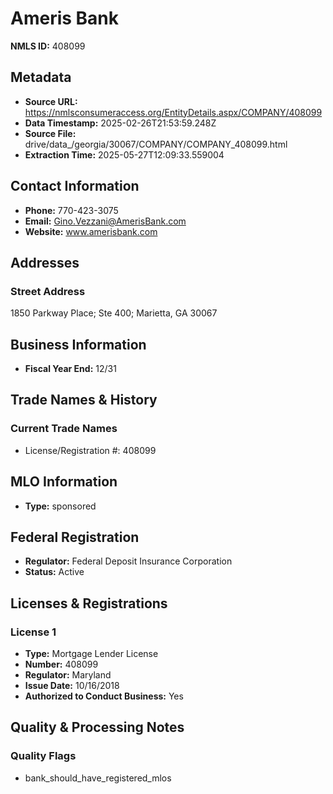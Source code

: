 # Ameris Bank

**NMLS ID:** 408099

## Metadata
- **Source URL:** https://nmlsconsumeraccess.org/EntityDetails.aspx/COMPANY/408099
- **Data Timestamp:** 2025-02-26T21:53:59.248Z
- **Source File:** drive/data_/georgia/30067/COMPANY/COMPANY_408099.html
- **Extraction Time:** 2025-05-27T12:09:33.559004

## Contact Information
- **Phone:** 770-423-3075
- **Email:** Gino.Vezzani@AmerisBank.com
- **Website:** www.amerisbank.com

## Addresses
### Street Address
1850 Parkway Place; Ste 400; Marietta, GA 30067

## Business Information
- **Fiscal Year End:** 12/31

## Trade Names & History
### Current Trade Names
- License/Registration #: 408099

## MLO Information
- **Type:** sponsored

## Federal Registration
- **Regulator:** Federal Deposit Insurance Corporation
- **Status:** Active

## Licenses & Registrations

### License 1
- **Type:** Mortgage Lender License
- **Number:** 408099
- **Regulator:** Maryland
- **Issue Date:** 10/16/2018
- **Authorized to Conduct Business:** Yes

## Quality & Processing Notes
### Quality Flags
- bank_should_have_registered_mlos
